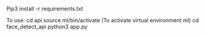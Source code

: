 Pip3 install -r requirements.txt

To use:
cd api
source ml/bin/activate (To activate virtual environment ml)
cd face_detect_api
python3 app.py